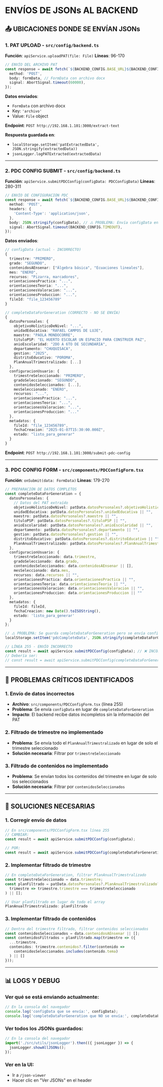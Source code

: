 # ENVÍOS DE JSONs AL BACKEND

## 📤 UBICACIONES DONDE SE ENVÍAN JSONs

### 1. **PAT UPLOAD** - `src/config/backend.ts`

**Función**: `apiService.uploadPAT(file: File)`
**Líneas**: 96-170

```typescript
// ENVÍO DEL ARCHIVO PAT
const response = await fetch(`${BACKEND_CONFIG.BASE_URL}${BACKEND_CONFIG.ENDPOINTS.UPLOAD_PAT}`, {
  method: 'POST',
  body: formData, // FormData con archivo docx
  signal: AbortSignal.timeout(60000),
});
```

**Datos enviados**:
- `FormData` con archivo docx
- Key: `'archivo'`
- Value: `File` object

**Endpoint**: `POST http://192.168.1.101:3000/extract-text`

**Respuesta guardada en**:
- `localStorage.setItem('patExtractedData', JSON.stringify(extractedData))`
- `jsonLogger.logPATExtracted(extractedData)`

---

### 2. **PDC CONFIG SUBMIT** - `src/config/backend.ts`

**Función**: `apiService.submitPDCConfig(configData: PDCConfigData)`
**Líneas**: 280-311

```typescript
// ENVÍO DE CONFIGURACIÓN PDC
const response = await fetch(`${BACKEND_CONFIG.BASE_URL}${BACKEND_CONFIG.ENDPOINTS.SUBMIT_PDC_CONFIG}`, {
  method: 'POST',
  headers: {
    'Content-Type': 'application/json',
  },
  body: JSON.stringify(configData), // ⚠️ PROBLEMA: Envía configData en lugar de completeDataForGeneration
  signal: AbortSignal.timeout(BACKEND_CONFIG.TIMEOUT),
});
```

**Datos enviados**:
```typescript
// configData (actual - INCORRECTO)
{
  trimestre: "PRIMERO",
  grado: "SEGUNDO", 
  contenidosAEnsenar: ["Álgebra básica", "Ecuaciones lineales"],
  mes: "ENERO",
  recursos: "Pizarra, marcadores",
  orientacionesPractica: "...",
  orientacionesTeoria: "...",
  orientacionesValoracion: "...",
  orientacionesProduccion: "...",
  fileId: "file_123456789"
}

// completeDataForGeneration (CORRECTO - NO SE ENVÍA)
{
  datosPersonales: {
    objetivoHolisticoDeNivel: "...",
    unidadEducativa: "RAFAEL CAMPOS DE LUJE",
    maestro: "PAOLA MONDOCORRE",
    tituloPSP: "EL HUERTO ESCOLAR UN ESPACIO PARA CONSTRUIR PAZ",
    anioEscolaridad: "2DO A 6TO DE SECUNDARIA",
    departamento: "CHUQUISACA",
    gestion: "2025",
    distritoEducativo: "POROMA",
    PlanAnualTrimestralizado: [...]
  },
  configuracionUsuario: {
    trimestreSeleccionado: "PRIMERO",
    gradoSeleccionado: "SEGUNDO",
    contenidosSeleccionados: [...],
    mesSeleccionado: "ENERO",
    recursos: "...",
    orientacionesPractica: "...",
    orientacionesTeoria: "...",
    orientacionesValoracion: "...",
    orientacionesProduccion: "..."
  },
  metadatos: {
    fileId: "file_123456789",
    fechaCreacion: "2025-01-07T15:30:00.000Z",
    estado: "listo_para_generar"
  }
}
```

**Endpoint**: `POST http://192.168.1.101:3000/submit-pdc-config`

---

### 3. **PDC CONFIG FORM** - `src/components/PDCConfigForm.tsx`

**Función**: `onSubmit(data: FormData)`
**Líneas**: 179-270

```typescript
// PREPARACIÓN DE DATOS COMPLETOS
const completeDataForGeneration = {
  datosPersonales: {
    // Datos del PAT extraído
    objetivoHolisticoDeNivel: patData.datosPersonales?.objetivoHolisticoDeNivel || "",
    unidadEducativa: patData.datosPersonales?.unidadEducativa || "",
    maestro: patData.datosPersonales?.maestro || "",
    tituloPSP: patData.datosPersonales?.tituloPSP || "",
    anioEscolaridad: patData.datosPersonales?.anioEscolaridad || "",
    departamento: patData.datosPersonales?.departamento || "",
    gestion: patData.datosPersonales?.gestion || "",
    distritoEducativo: patData.datosPersonales?.distritoEducativo || "",
    PlanAnualTrimestralizado: patData.datosPersonales?.PlanAnualTrimestralizado || []
  },
  configuracionUsuario: {
    trimestreSeleccionado: data.trimestre,
    gradoSeleccionado: data.grado,
    contenidosSeleccionados: data.contenidosAEnsenar || [],
    mesSeleccionado: data.mes,
    recursos: data.recursos || "",
    orientacionesPractica: data.orientacionesPractica || "",
    orientacionesTeoria: data.orientacionesTeoria || "",
    orientacionesValoracion: data.orientacionesValoracion || "",
    orientacionesProduccion: data.orientacionesProduccion || ""
  },
  metadatos: {
    fileId: fileId,
    fechaCreacion: new Date().toISOString(),
    estado: 'listo_para_generar'
  }
};

// ⚠️ PROBLEMA: Se guarda completeDataForGeneration pero se envía configData
localStorage.setItem('pdcCompleteData', JSON.stringify(completeDataForGeneration));

// LÍNEA 255 - ENVÍO INCORRECTO
const result = await apiService.submitPDCConfig(configData); // ❌ INCORRECTO
// Debería ser:
// const result = await apiService.submitPDCConfig(completeDataForGeneration); // ✅ CORRECTO
```

---

## 🚨 PROBLEMAS CRÍTICOS IDENTIFICADOS

### 1. **Envío de datos incorrectos**
- **Archivo**: `src/components/PDCConfigForm.tsx` (línea 255)
- **Problema**: Se envía `configData` en lugar de `completeDataForGeneration`
- **Impacto**: El backend recibe datos incompletos sin la información del PAT

### 2. **Filtrado de trimestre no implementado**
- **Problema**: Se envía todo el `PlanAnualTrimestralizado` en lugar de solo el trimestre seleccionado
- **Solución necesaria**: Filtrar por `trimestreSeleccionado`

### 3. **Filtrado de contenidos no implementado**
- **Problema**: Se envían todos los contenidos del trimestre en lugar de solo los seleccionados
- **Solución necesaria**: Filtrar por `contenidosSeleccionados`

---

## 🔧 SOLUCIONES NECESARIAS

### 1. **Corregir envío de datos**
```typescript
// En src/components/PDCConfigForm.tsx línea 255
// CAMBIAR:
const result = await apiService.submitPDCConfig(configData);

// POR:
const result = await apiService.submitPDCConfig(completeDataForGeneration);
```

### 2. **Implementar filtrado de trimestre**
```typescript
// En completeDataForGeneration, filtrar PlanAnualTrimestralizado
const trimestreSeleccionado = data.trimestre;
const planFiltrado = patData.datosPersonales?.PlanAnualTrimestralizado?.filter(
  trimestre => trimestre.trimestre === trimestreSeleccionado
) || [];

// Usar planFiltrado en lugar de todo el array
PlanAnualTrimestralizado: planFiltrado
```

### 3. **Implementar filtrado de contenidos**
```typescript
// Dentro del trimestre filtrado, filtrar contenidos seleccionados
const contenidosSeleccionados = data.contenidosAEnsenar || [];
const contenidosFiltrados = planFiltrado.map(trimestre => ({
  ...trimestre,
  contenidos: trimestre.contenidos?.filter(contenido => 
    contenidosSeleccionados.includes(contenido.tema)
  ) || []
}));
```

---

## 📊 LOGS Y DEBUG

### Ver qué se está enviando actualmente:
```javascript
// En la consola del navegador
console.log('configData que se envía:', configData);
console.log('completeDataForGeneration que NO se envía:', completeDataForGeneration);
```

### Ver todos los JSONs guardados:
```javascript
// En la consola del navegador
import('./src/utils/jsonLogger').then(({ jsonLogger }) => {
  jsonLogger.showAllJSONs();
});
```

### Ver en la UI:
- Ir a `/json-viewer`
- Hacer clic en "Ver JSONs" en el header
